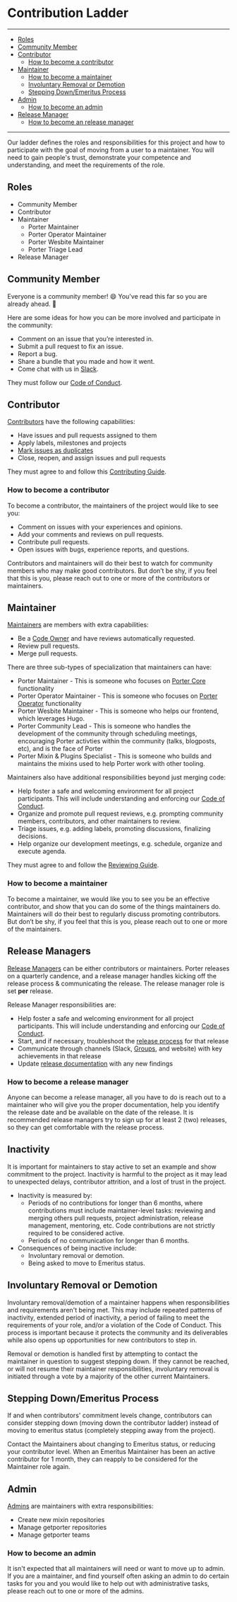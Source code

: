 # Contribution Ladder

---
* [Roles](#roles)
* [Community Member](#community-member)
* [Contributor](#contributor)
  * [How to become a contributor](#how-to-become-a-contributor)
* [Maintainer](#maintainer)
  * [How to become a maintainer](#how-to-become-a-maintainer)
  * [Involuntary Removal or Demotion](#involuntary-removal-or-demotion)
  * [Stepping Down/Emeritus Process](#stepping-downemeritus-process)
* [Admin](#admin)
  * [How to become an admin](#admin)
* [Release Manager](#release-manager)
  * [How to become an release manager](#how-to-become-a-release-manager)
---

Our ladder defines the roles and responsibilities for this project and how to
participate with the goal of moving from a user to a maintainer. You will need
to gain people's trust, demonstrate your competence and understanding, and meet
the requirements of the role.

## Roles
* Community Member
* Contributor
* Maintainer 
  * Porter Maintainer
  * Porter Operator Maintainer
  * Porter Wesbite Maintainer 
  * Porter Triage Lead
* Release Manager

## Community Member

Everyone is a community member! 😄 You've read this far so you are already ahead. 💯

Here are some ideas for how you can be more involved and participate in the community:

* Comment on an issue that you’re interested in.
* Submit a pull request to fix an issue.
* Report a bug.
* Share a bundle that you made and how it went.
* Come chat with us in [Slack][slack].

They must follow our [Code of Conduct](CODE_OF_CONDUCT.md).

[slack]: https://porter.sh/community#slack

## Contributor

[Contributors][contributors] have the following capabilities:

* Have issues and pull requests assigned to them
* Apply labels, milestones and projects
* [Mark issues as duplicates](https://help.github.com/en/articles/about-duplicate-issues-and-pull-requests)
* Close, reopen, and assign issues and pull requests

They must agree to and follow this [Contributing Guide](CONTRIBUTING.md).

### How to become a contributor

To become a contributor, the maintainers of the project would like to see you:

* Comment on issues with your experiences and opinions.
* Add your comments and reviews on pull requests.
* Contribute pull requests.
* Open issues with bugs, experience reports, and questions.

Contributors and maintainers will do their best to watch for community members
who may make good contributors. But don’t be shy, if you feel that this is you,
please reach out to one or more of the contributors or maintainers.

[contributors]: https://github.com/orgs/getporter/teams/contributors

## Maintainer

[Maintainers][maintainers] are members with extra capabilities:

* Be a [Code Owner](.github/CODEOWNERS) and have reviews automatically requested.
* Review pull requests.
* Merge pull requests.

There are three sub-types of specialization that maintainers can have:
  * Porter Maintainer - This is someone who focuses on [Porter Core](https://github.com/getporter/porter) functionality
  * Porter Operator Maintainer - This is someone who focuses on [Porter Operator](https://github.com/getporter/operator) functionality 
  * Porter Wesbite Maintainer  - This is someone who helps our frontend, which leverages Hugo.
  * Porter Community Lead - This is someone who handles the development of the community through scheduling meetings, encouraging Porter activties within the community (talks, blogposts, etc), and is the face of Porter
  * Porter Mixin & Plugins Specialist - This is someone who builds and maintains the mixins used to help Porter work with other tooling. 

Maintainers also have additional responsibilities beyond just merging code:

* Help foster a safe and welcoming environment for all project participants.
  This will include understanding and enforcing our [Code of Conduct](CODE_OF_CONDUCT.md).
* Organize and promote pull request reviews, e.g. prompting community members,
  contributors, and other maintainers to review.
* Triage issues, e.g. adding labels, promoting discussions, finalizing decisions.
* Help organize our development meetings, e.g. schedule, organize and
  execute agenda.

They must agree to and follow the [Reviewing Guide](REVIEWING.md).

[maintainers]: https://github.com/orgs/getporter/teams/maintainers

### How to become a maintainer

To become a maintainer, we would like you to see you be an effective
contributor, and show that you can do some of the things maintainers do.
Maintainers will do their best to regularly discuss promoting contributors. But
don’t be shy, if you feel that this is you, please reach out to one or more of
the maintainers.

## Release Managers

[Release Managers][release managers] can be either contributors or maintainers.
Porter releases on a quarterly candence, and a release manager handles kicking off
the release process & communicating the release. The release manager role is set **per**
release.

Release Manager responsibilities are:
* Help foster a safe and welcoming environment for all project participants.
  This will include understanding and enforcing our [Code of Conduct](CODE_OF_CONDUCT.md).
* Start, and if necessary, troubleshoot the [release process](./GOVERNANCE.md#release-process) for that release
* Communicate through channels (Slack, [Groups](https://groups.io/g/porter), and website)
with key achievements in that release 
* Update [release documentation](./GOVERNANCE.md#release-process) with any new findings


[release managers]: https://github.com/orgs/getporter/teams/release

### How to become a release manager

Anyone can become a release manager, all you have to do is reach out to a maintainer
who will give you the proper documentation, help you identify the release date and be
available on the date of the release. It is recommended release managers try to sign up
for at least 2 (two) releases, so they can get comfortable with the release process. 


## Inactivity
It is important for maintainers to stay active to set an example and show commitment to the project.
Inactivity is harmful to the project as it may lead to unexpected delays, contributor attrition, and a lost of trust in the project.

* Inactivity is measured by:
    * Periods of no contributions for longer than 6 months, where contributions must include maintainer-level tasks:
      reviewing and merging others pull requests, project administration, release management, mentoring, etc.
      Code contributions are not strictly required to be considered active.
    * Periods of no communication for longer than 6 months.
* Consequences of being inactive include:
    * Involuntary removal or demotion.
    * Being asked to move to Emeritus status.

## Involuntary Removal or Demotion

Involuntary removal/demotion of a maintainer happens when responsibilities and requirements aren't being met.
This may include repeated patterns of inactivity, extended period of inactivity, a period of failing to meet the requirements of your role, and/or a violation of the Code of Conduct.
This process is important because it protects the community and its deliverables while also opens up opportunities for new contributors to step in.

Removal or demotion is handled first by attempting to contact the maintainer in question to suggest stepping down.
If they cannot be reached, or will not resume their maintainer responsibilities, involuntary removal is initiated through a vote by a majority of the other current Maintainers.

## Stepping Down/Emeritus Process
If and when contributors' commitment levels change, contributors can consider stepping down (moving down the contributor ladder) instead of moving to emeritus status (completely stepping away from the project).

Contact the Maintainers about changing to Emeritus status, or reducing your contributor level.
When an Emeritus Maintainer has been an active contributor for 1 month, they can reapply to be considered for the Maintainer role again.

## Admin

[Admins][admins] are maintainers with extra responsibilities:

* Create new mixin repositories
* Manage getporter repositories
* Manage getporter teams

[admins]: https://github.com/orgs/getporter/teams/admins

### How to become an admin

It isn't expected that all maintainers will need or want to move up to admin. If
you are a maintainer, and find yourself often asking an admin to do certain
tasks for you and you would like to help out with administrative tasks, please
reach out to one or more of the admins.
